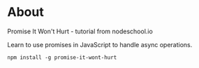 # About
Promise It Won't Hurt - tutorial from nodeschool.io

Learn to use promises in JavaScript to handle async operations.

`npm install -g promise-it-wont-hurt`

